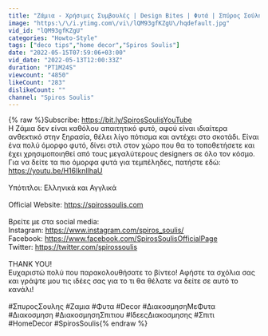 ```yaml
---
title: "Ζάμια - Χρήσιμες Συμβουλές | Design Bites | Φυτά | Σπύρος Σούλης"
image: "https:\/\/i.ytimg.com\/vi\/lQM93gfKZgU\/hqdefault.jpg"
vid_id: "lQM93gfKZgU"
categories: "Howto-Style"
tags: ["deco tips","home decοr","Spiros Soulis"]
date: "2022-05-15T07:59:06+03:00"
vid_date: "2022-05-13T12:00:33Z"
duration: "PT1M24S"
viewcount: "4850"
likeCount: "283"
dislikeCount: ""
channel: "Spiros Soulis"
---
```

{% raw %}Subscribe: <a rel="nofollow" target="blank" href="https://bit.ly/SpirosSoulisYouTube">https://bit.ly/SpirosSoulisYouTube</a> <br />Η Ζάμια δεν είναι καθόλου απαιτητικό φυτό, αφού είναι ιδιαίτερα ανθεκτικό στην ξηρασία, θέλει λίγο πότισμα και αντέχει στο σκοτάδι. Είναι ένα πολύ όμορφο φυτό, δίνει στιλ στον χώρο που θα το τοποθετήσετε και έχει χρησιμοποιηθεί από τους μεγαλύτερους designers σε όλο τον κόσμο. Για να δείτε τα πιο όμορφα φυτά για τεμπέληδες, πατήστε εδώ: <a rel="nofollow" target="blank" href="https://youtu.be/H16IknlIhaU">https://youtu.be/H16IknlIhaU</a><br /><br />Υπότιτλοι: Ελληνικά και Αγγλικά<br /><br />Official Website: <a rel="nofollow" target="blank" href="https://spirossoulis.com">https://spirossoulis.com</a> <br /><br />Βρείτε με στα social media: <br />Instagram: <a rel="nofollow" target="blank" href="https://www.instagram.com/spiros_soulis/">https://www.instagram.com/spiros_soulis/</a> <br />Facebook: <a rel="nofollow" target="blank" href="https://www.facebook.com/SpirosSoulisOfficialPage">https://www.facebook.com/SpirosSoulisOfficialPage</a> <br />Twitter: <a rel="nofollow" target="blank" href="https://twitter.com/spirossoulis">https://twitter.com/spirossoulis</a> <br /><br />THANK YOU! <br />Ευχαριστώ πολύ που παρακολουθήσατε το βίντεο! Αφήστε τα σχόλια σας και γράψτε μου τις ιδέες σας για το τι θα θέλατε να δείτε σε αυτό το κανάλι! <br /><br />#ΣπυροςΣουλης #Ζαμια #Φυτα #Decor #ΔιακοσμησηΜεΦυτα #Διακοσμηση #ΔιακοσμησηΣπιτιου #ΙδεεςΔιακοσμησης #Σπιτι #HomeDecor #SpirosSoulis{% endraw %}
